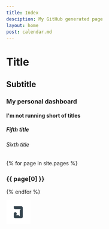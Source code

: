```yaml
---
title: Index
desciption: My GitHub generated page
layout: home
post: calendar.md
---
```


# Title
## Subtitle
### My personal dashboard
#### I'm not running short of titles
##### Fifth title
###### Sixth title

{% for page in site.pages %}
  <h3>{{ page[0] }}</h3>
{% endfor %}

![image](/src/icons/64x64.png)